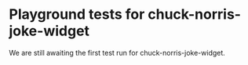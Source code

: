 # Playground tests for chuck-norris-joke-widget
We are still awaiting the first test run for chuck-norris-joke-widget.
